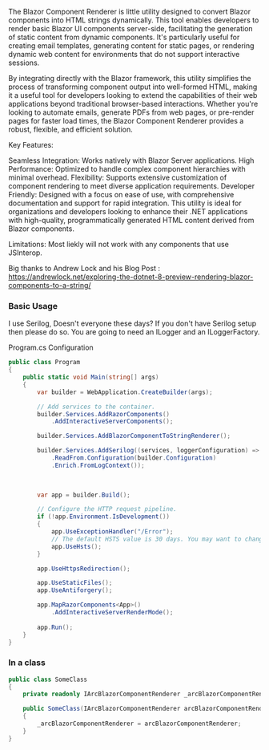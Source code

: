 The Blazor Component Renderer is little utility designed to convert Blazor components into HTML strings dynamically. This tool enables developers to render basic Blazor UI components server-side, facilitating the generation of static content from dynamic components. 
It's particularly useful for creating email templates, generating content for static pages, or rendering dynamic web content for environments that do not support interactive sessions.

By integrating directly with the Blazor framework, this utility simplifies the process of transforming component output into well-formed HTML, making it a useful tool for developers looking to extend the capabilities of their web applications beyond traditional browser-based interactions. 
Whether you're looking to automate emails, generate PDFs from web pages, or pre-render pages for faster load times, the Blazor Component Renderer provides a robust, flexible, and efficient solution.


Key Features:

Seamless Integration: Works natively with Blazor Server applications.
High Performance: Optimized to handle complex component hierarchies with minimal overhead.
Flexibility: Supports extensive customization of component rendering to meet diverse application requirements.
Developer Friendly: Designed with a focus on ease of use, with comprehensive documentation and support for rapid integration.
This utility is ideal for organizations and developers looking to enhance their .NET applications with high-quality, programmatically generated HTML content derived from Blazor components.


Limitations:
Most liekly will not work with any components that use JSInterop.


Big thanks to Andrew Lock and his Blog Post : https://andrewlock.net/exploring-the-dotnet-8-preview-rendering-blazor-components-to-a-string/


### Basic Usage


I use Serilog, Doesn't everyone these days? If you don't have Serilog setup then please do so. You are going to need an ILogger and an ILoggerFactory.

Program.cs Configuration

```csharp
public class Program
{
    public static void Main(string[] args)
    {
        var builder = WebApplication.CreateBuilder(args);

        // Add services to the container.
        builder.Services.AddRazorComponents()
            .AddInteractiveServerComponents();

        builder.Services.AddBlazorComponentToStringRenderer();

        builder.Services.AddSerilog((services, loggerConfiguration) => loggerConfiguration
            .ReadFrom.Configuration(builder.Configuration)
            .Enrich.FromLogContext());
            
        

        var app = builder.Build();

        // Configure the HTTP request pipeline.
        if (!app.Environment.IsDevelopment())
        {
            app.UseExceptionHandler("/Error");
            // The default HSTS value is 30 days. You may want to change this for production scenarios, see https://aka.ms/aspnetcore-hsts.
            app.UseHsts();
        }

        app.UseHttpsRedirection();

        app.UseStaticFiles();
        app.UseAntiforgery();

        app.MapRazorComponents<App>()
            .AddInteractiveServerRenderMode();
        
        app.Run();
    }
}
```
### In a class

```csharp
public class SomeClass
{
    private readonly IArcBlazorComponentRenderer _arcBlazorComponentRenderer;

    public SomeClass(IArcBlazorComponentRenderer arcBlazorComponentRenderer)
    {
        _arcBlazorComponentRenderer = arcBlazorComponentRenderer;
    }
}


